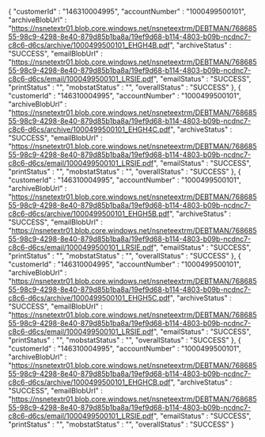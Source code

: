 {
    "customerId" : "146310004995",
    "accountNumber" : "1000499500101",
    "archiveBlobUrl" : "https://nsnetextr01.blob.core.windows.net/nsneteextrm/DEBTMAN/76868555-98c9-4298-8e40-879d85b1ba8a/19ef9d68-b114-4803-b09b-ncdnc7-c8c6-d6cs/archive/1000499500101_EHGH4B.pdf",
    "archiveStatus" : "SUCCESS",
    "emailBlobUrl" : "https://nsnetextr01.blob.core.windows.net/nsneteextrm/DEBTMAN/76868555-98c9-4298-8e40-879d85b1ba8a/19ef9d68-b114-4803-b09b-ncdnc7-c8c6-d6cs/email/1000499500101_LRSIE.pdf",
    "emailStatus" : "SUCCESS",
    "printStatus" : "",
    "mobstatStatus" : "",
    "overallStatus" : "SUCCESS"
  }, {
    "customerId" : "146310004995",
    "accountNumber" : "1000499500101",
    "archiveBlobUrl" : "https://nsnetextr01.blob.core.windows.net/nsneteextrm/DEBTMAN/76868555-98c9-4298-8e40-879d85b1ba8a/19ef9d68-b114-4803-b09b-ncdnc7-c8c6-d6cs/archive/1000499500101_EHGH4C.pdf",
    "archiveStatus" : "SUCCESS",
    "emailBlobUrl" : "https://nsnetextr01.blob.core.windows.net/nsneteextrm/DEBTMAN/76868555-98c9-4298-8e40-879d85b1ba8a/19ef9d68-b114-4803-b09b-ncdnc7-c8c6-d6cs/email/1000499500101_LRSIE.pdf",
    "emailStatus" : "SUCCESS",
    "printStatus" : "",
    "mobstatStatus" : "",
    "overallStatus" : "SUCCESS"
  }, {
    "customerId" : "146310004995",
    "accountNumber" : "1000499500101",
    "archiveBlobUrl" : "https://nsnetextr01.blob.core.windows.net/nsneteextrm/DEBTMAN/76868555-98c9-4298-8e40-879d85b1ba8a/19ef9d68-b114-4803-b09b-ncdnc7-c8c6-d6cs/archive/1000499500101_EHGH5B.pdf",
    "archiveStatus" : "SUCCESS",
    "emailBlobUrl" : "https://nsnetextr01.blob.core.windows.net/nsneteextrm/DEBTMAN/76868555-98c9-4298-8e40-879d85b1ba8a/19ef9d68-b114-4803-b09b-ncdnc7-c8c6-d6cs/email/1000499500101_LRSIE.pdf",
    "emailStatus" : "SUCCESS",
    "printStatus" : "",
    "mobstatStatus" : "",
    "overallStatus" : "SUCCESS"
  }, {
    "customerId" : "146310004995",
    "accountNumber" : "1000499500101",
    "archiveBlobUrl" : "https://nsnetextr01.blob.core.windows.net/nsneteextrm/DEBTMAN/76868555-98c9-4298-8e40-879d85b1ba8a/19ef9d68-b114-4803-b09b-ncdnc7-c8c6-d6cs/archive/1000499500101_EHGH5C.pdf",
    "archiveStatus" : "SUCCESS",
    "emailBlobUrl" : "https://nsnetextr01.blob.core.windows.net/nsneteextrm/DEBTMAN/76868555-98c9-4298-8e40-879d85b1ba8a/19ef9d68-b114-4803-b09b-ncdnc7-c8c6-d6cs/email/1000499500101_LRSIE.pdf",
    "emailStatus" : "SUCCESS",
    "printStatus" : "",
    "mobstatStatus" : "",
    "overallStatus" : "SUCCESS"
  }, {
    "customerId" : "146310004995",
    "accountNumber" : "1000499500101",
    "archiveBlobUrl" : "https://nsnetextr01.blob.core.windows.net/nsneteextrm/DEBTMAN/76868555-98c9-4298-8e40-879d85b1ba8a/19ef9d68-b114-4803-b09b-ncdnc7-c8c6-d6cs/archive/1000499500101_EHGHCB.pdf",
    "archiveStatus" : "SUCCESS",
    "emailBlobUrl" : "https://nsnetextr01.blob.core.windows.net/nsneteextrm/DEBTMAN/76868555-98c9-4298-8e40-879d85b1ba8a/19ef9d68-b114-4803-b09b-ncdnc7-c8c6-d6cs/email/1000499500101_LRSIE.pdf",
    "emailStatus" : "SUCCESS",
    "printStatus" : "",
    "mobstatStatus" : "",
    "overallStatus" : "SUCCESS"
  }
